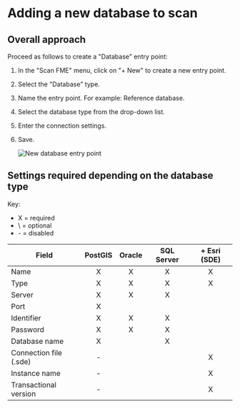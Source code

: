 # Adding a new database to scan

## Overall approach

Proceed as follows to create a "Database" entry point:

1.	In the "Scan FME" menu, click on "+ New" to create a new entry point.
2.	Select the "Database" type.
3.	Name the entry point. For example: Reference database.
4.	Select the database type from the drop-down list.
5.	Enter the connection settings.
6.	Save.

    ![New database entry point](/en/images/scanFME_new_DB_ready.png "The new entry point is ready to be scanned")

## Settings required depending on the database type

Key:
* X = required
* \ = optional
* \- = disabled

| Field                           | PostGIS | Oracle | SQL Server | + Esri (SDE) |
| --------------------------- | :-----: | :----: | :--------: | :----------------------: |
| Name                         | X       | X      | X          | X                        |
| Type                           | X       | X      | X          | X                        |
| Server                        | X       | X      | X          |                         |
| Port                            | X       |        |            |                          |
| Identifier                  | X       | X      | X          |                          |
| Password                 | X       | X      | X          |                          |
| Database name      | X       |        | X          |                          |
| Connection file (.sde) | -       |        |            | X                        |
| Instance name            | -       |        |            | X                        |
| Transactional version   | -       |        |            | X                        |


